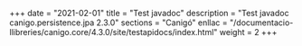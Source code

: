 +++
date        = "2021-02-01"
title       = "Test javadoc"
description = "Test javadoc canigo.persistence.jpa 2.3.0"
sections    = "Canigó"
enllac		= "/documentacio-llibreries/canigo.core/4.3.0/site/testapidocs/index.html"
weight		= 2
+++

